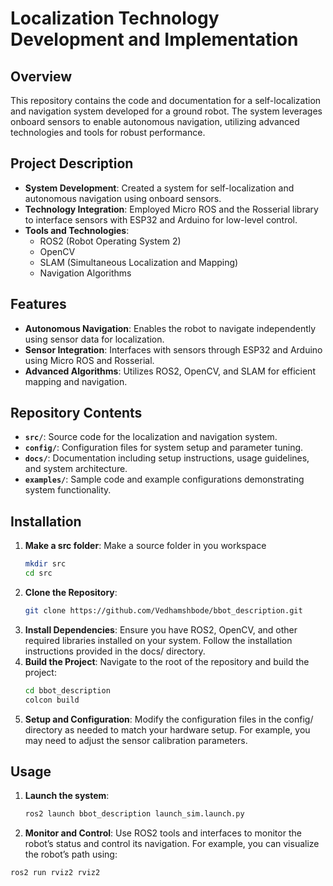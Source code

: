 # Localization Technology Development and Implementation

## Overview

This repository contains the code and documentation for a self-localization and navigation system developed for a ground robot. The system leverages onboard sensors to enable autonomous navigation, utilizing advanced technologies and tools for robust performance.

## Project Description

- **System Development**: Created a system for self-localization and autonomous navigation using onboard sensors.
- **Technology Integration**: Employed Micro ROS and the Rosserial library to interface sensors with ESP32 and Arduino for low-level control.
- **Tools and Technologies**: 
  - ROS2 (Robot Operating System 2)
  - OpenCV
  - SLAM (Simultaneous Localization and Mapping)
  - Navigation Algorithms

## Features

- **Autonomous Navigation**: Enables the robot to navigate independently using sensor data for localization.
- **Sensor Integration**: Interfaces with sensors through ESP32 and Arduino using Micro ROS and Rosserial.
- **Advanced Algorithms**: Utilizes ROS2, OpenCV, and SLAM for efficient mapping and navigation.

## Repository Contents

- **`src/`**: Source code for the localization and navigation system.
- **`config/`**: Configuration files for system setup and parameter tuning.
- **`docs/`**: Documentation including setup instructions, usage guidelines, and system architecture.
- **`examples/`**: Sample code and example configurations demonstrating system functionality.

## Installation
1. **Make a src folder**:
Make a source folder in you workspace
   ```bash
   mkdir src
   cd src
   ```
2. **Clone the Repository**:
   ```bash
   git clone https://github.com/Vedhamshbode/bbot_description.git
   ```
3. **Install Dependencies**:
Ensure you have ROS2, OpenCV, and other required libraries installed on your system. Follow the installation instructions provided in the docs/ directory.
4. **Build the Project**:
Navigate to the root of the repository and build the project:
   ```bash
   cd bbot_description
   colcon build
   ```
5. **Setup and Configuration**:
Modify the configuration files in the config/ directory as needed to match your hardware setup. For example, you may need to adjust the sensor calibration parameters.

## Usage
1. **Launch the system**:
   ```bash
   ros2 launch bbot_description launch_sim.launch.py
   ```
2. **Monitor and Control**:
Use ROS2 tools and interfaces to monitor the robot’s status and control its navigation. For example, you can visualize the robot’s path using:
```bash
ros2 run rviz2 rviz2
```
